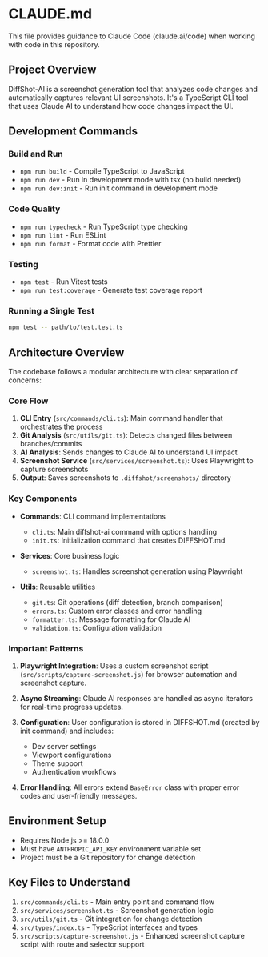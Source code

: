 # CLAUDE.md

This file provides guidance to Claude Code (claude.ai/code) when working with code in this repository.

## Project Overview

DiffShot-AI is a screenshot generation tool that analyzes code changes and automatically captures relevant UI screenshots. It's a TypeScript CLI tool that uses Claude AI to understand how code changes impact the UI.

## Development Commands

### Build and Run
- `npm run build` - Compile TypeScript to JavaScript
- `npm run dev` - Run in development mode with tsx (no build needed)
- `npm run dev:init` - Run init command in development mode

### Code Quality
- `npm run typecheck` - Run TypeScript type checking
- `npm run lint` - Run ESLint
- `npm run format` - Format code with Prettier

### Testing
- `npm test` - Run Vitest tests
- `npm run test:coverage` - Generate test coverage report

### Running a Single Test
```bash
npm test -- path/to/test.test.ts
```

## Architecture Overview

The codebase follows a modular architecture with clear separation of concerns:

### Core Flow
1. **CLI Entry** (`src/commands/cli.ts`): Main command handler that orchestrates the process
2. **Git Analysis** (`src/utils/git.ts`): Detects changed files between branches/commits
3. **AI Analysis**: Sends changes to Claude AI to understand UI impact
4. **Screenshot Service** (`src/services/screenshot.ts`): Uses Playwright to capture screenshots
5. **Output**: Saves screenshots to `.diffshot/screenshots/` directory

### Key Components

- **Commands**: CLI command implementations
  - `cli.ts`: Main diffshot-ai command with options handling
  - `init.ts`: Initialization command that creates DIFFSHOT.md

- **Services**: Core business logic
  - `screenshot.ts`: Handles screenshot generation using Playwright

- **Utils**: Reusable utilities
  - `git.ts`: Git operations (diff detection, branch comparison)
  - `errors.ts`: Custom error classes and error handling
  - `formatter.ts`: Message formatting for Claude AI
  - `validation.ts`: Configuration validation

### Important Patterns

1. **Playwright Integration**: Uses a custom screenshot script (`src/scripts/capture-screenshot.js`) for browser automation and screenshot capture.

2. **Async Streaming**: Claude AI responses are handled as async iterators for real-time progress updates.

3. **Configuration**: User configuration is stored in DIFFSHOT.md (created by init command) and includes:
   - Dev server settings
   - Viewport configurations
   - Theme support
   - Authentication workflows

4. **Error Handling**: All errors extend `BaseError` class with proper error codes and user-friendly messages.

## Environment Setup

- Requires Node.js >= 18.0.0
- Must have `ANTHROPIC_API_KEY` environment variable set
- Project must be a Git repository for change detection

## Key Files to Understand

1. `src/commands/cli.ts` - Main entry point and command flow
2. `src/services/screenshot.ts` - Screenshot generation logic
3. `src/utils/git.ts` - Git integration for change detection
4. `src/types/index.ts` - TypeScript interfaces and types
5. `src/scripts/capture-screenshot.js` - Enhanced screenshot capture script with route and selector support